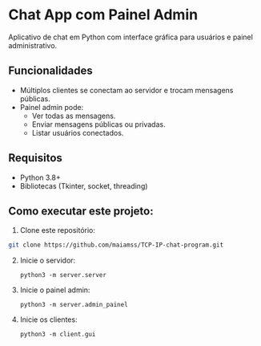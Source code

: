 # Chat App com Painel Admin

Aplicativo de chat em Python com interface gráfica para usuários e painel administrativo.

## Funcionalidades

- Múltiplos clientes se conectam ao servidor e trocam mensagens públicas.
- Painel admin pode:
  - Ver todas as mensagens.
  - Enviar mensagens públicas ou privadas.
  - Listar usuários conectados.

## Requisitos

- Python 3.8+
- Bibliotecas  (Tkinter, socket, threading)

## Como executar este projeto:

1. Clone este repositório:

```bash
git clone https://github.com/maiamss/TCP-IP-chat-program.git
```

2. Inicie o servidor:

   ```
   python3 -m server.server
   ```
3. Inicie o painel admin:

   ```
   python3 -m server.admin_painel
   ```
4. Inicie os clientes:

   ```
   python3 -m client.gui
   ```
